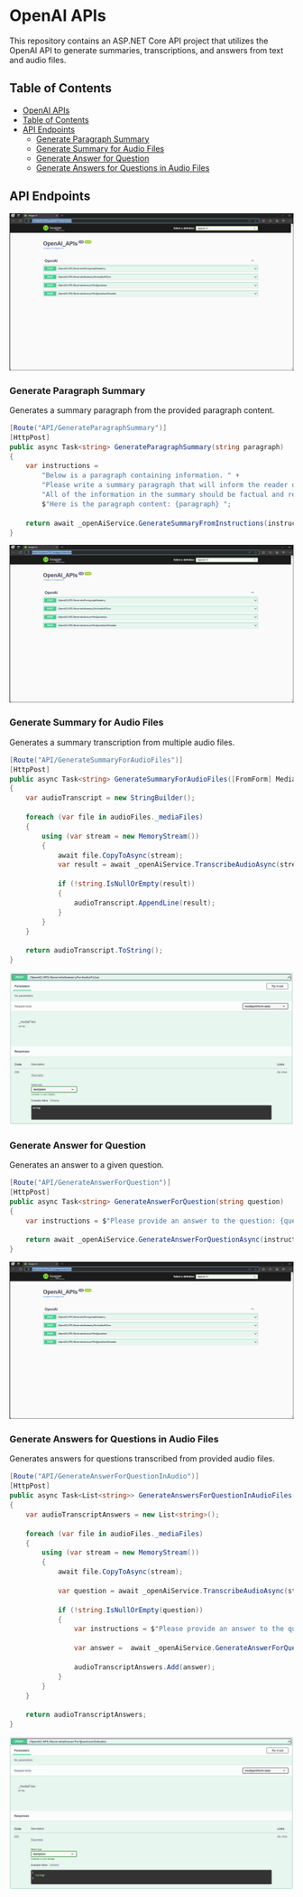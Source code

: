 # OpenAI APIs

This repository contains an ASP.NET Core API project that utilizes the OpenAI API to generate summaries, transcriptions, and answers from text and audio files.

## Table of Contents

- [OpenAI APIs](#openai-apis)
- [Table of Contents](#table-of-contents)
- [API Endpoints](#api-endpoints)
  - [Generate Paragraph Summary](#generate-paragraph-summary)
  - [Generate Summary for Audio Files](#generate-summary-for-audio-files)
  - [Generate Answer for Question](#generate-answer-for-question)
  - [Generate Answers for Questions in Audio Files](#generate-answers-for-questions-in-audio-files)

## API Endpoints
![Application Interface](https://github.com/HamidNaser/OpenAI_APIs/blob/main/AllAPIs.PNG)

### Generate Paragraph Summary

Generates a summary paragraph from the provided paragraph content.

```csharp
[Route("API/GenerateParagraphSummary")]
[HttpPost]
public async Task<string> GenerateParagraphSummary(string paragraph)
{
    var instructions =
        "Below is a paragraph containing information. " +
        "Please write a summary paragraph that will inform the reader of the important information in the paragraph. " +
        "All of the information in the summary should be factual and relevant. " +
        $"Here is the paragraph content: {paragraph} ";

    return await _openAiService.GenerateSummaryFromInstructions(instructions);
}
```
![Application Interface](https://github.com/HamidNaser/OpenAI_APIs/blob/main/AllAPIs.PNG)

### Generate Summary for Audio Files

Generates a summary transcription from multiple audio files.

```csharp
[Route("API/GenerateSummaryForAudioFiles")]
[HttpPost]
public async Task<string> GenerateSummaryForAudioFiles([FromForm] MediaFiles audioFiles)
{
    var audioTranscript = new StringBuilder();

    foreach (var file in audioFiles._mediaFiles)
    {
        using (var stream = new MemoryStream())
        {
            await file.CopyToAsync(stream);
            var result = await _openAiService.TranscribeAudioAsync(stream.ToArray());

            if (!string.IsNullOrEmpty(result))
            {
                audioTranscript.AppendLine(result);
            }
        }
    }

    return audioTranscript.ToString();
}
```
![Application Interface](https://github.com/HamidNaser/OpenAI_APIs/blob/main/GenerateSummaryForAudioFiles.png)

### Generate Answer for Question

Generates an answer to a given question.

```csharp
[Route("API/GenerateAnswerForQuestion")]
[HttpPost]
public async Task<string> GenerateAnswerForQuestion(string question)
{
    var instructions = $"Please provide an answer to the question: {question}";

    return await _openAiService.GenerateAnswerForQuestionAsync(instructions);
}
```
![Application Interface](https://github.com/HamidNaser/OpenAI_APIs/blob/main/AllAPIs.PNG)

### Generate Answers for Questions in Audio Files

Generates answers for questions transcribed from provided audio files.

```csharp
[Route("API/GenerateAnswerForQuestionInAudio")]
[HttpPost]
public async Task<List<string>> GenerateAnswersForQuestionInAudioFiles([FromForm] MediaFiles audioFiles)
{
    var audioTranscriptAnswers = new List<string>();

    foreach (var file in audioFiles._mediaFiles)
    {
        using (var stream = new MemoryStream())
        {
            await file.CopyToAsync(stream);

            var question = await _openAiService.TranscribeAudioAsync(stream.ToArray());

            if (!string.IsNullOrEmpty(question))
            {
                var instructions = $"Please provide an answer to the question: {question}";

                var answer =  await _openAiService.GenerateAnswerForQuestionAsync(instructions);

                audioTranscriptAnswers.Add(answer);
            }
        }
    }

    return audioTranscriptAnswers;
}
```
![Application Interface](https://github.com/HamidNaser/OpenAI_APIs/blob/main/GenerateAnswersForQuestionInAudioFiles.png)




